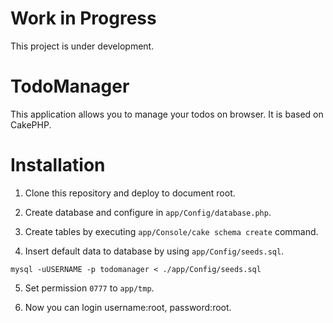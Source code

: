 # Work in Progress

This project is under development.

# TodoManager

This application allows you to manage your todos on browser. It is based on CakePHP.

# Installation

1. Clone this repository and deploy to document root.

2. Create database and configure in `app/Config/database.php`.

3. Create tables by executing `app/Console/cake schema create` command.

4. Insert default data to database by using `app/Config/seeds.sql`.

```
mysql -uUSERNAME -p todomanager < ./app/Config/seeds.sql
```

5. Set permission `0777` to `app/tmp`.

6. Now you can login username:root, password:root.
